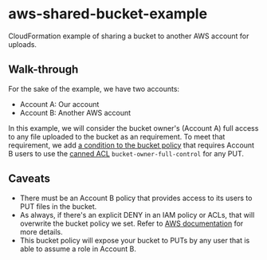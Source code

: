 # aws-shared-bucket-example
CloudFormation example of sharing a bucket to another AWS account for uploads.

## Walk-through
For the sake of the example, we have two accounts:

* Account A: Our account
* Account B: Another AWS account

In this example, we will consider the bucket owner's (Account A) full access to any file uploaded to the bucket as an requirement. To meet that requirement, we add [a condition to the bucket policy](cfn-template.yaml#L31) that requires Account B users to use the [canned ACL](https://docs.aws.amazon.com/AmazonS3/latest/dev/acl-overview.html#canned-acl) `bucket-owner-full-control` for any PUT.

## Caveats
* There must be an Account B policy that provides access to its users to PUT files in the bucket.
* As always, if there's an explicit DENY in an IAM policy or ACLs, that will overwrite the bucket policy we set. Refer to [AWS documentation](https://aws.amazon.com/blogs/security/iam-policies-and-bucket-policies-and-acls-oh-my-controlling-access-to-s3-resources/) for more details.
* This bucket policy will expose your bucket to PUTs by any user that is able to assume a role in Account B.

